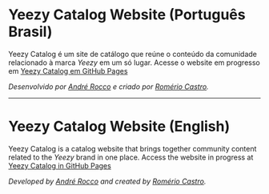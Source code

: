 # Yeezy Catalog Website (Português Brasil)

Yeezy Catalog é um site de catálogo que reúne o conteúdo da comunidade relacionado à marca _Yeezy_ em um só lugar.
Acesse o website em progresso em [Yeezy Catalog em GitHub Pages](https://andrerocco.github.io/yeezy-catalog/index.html)

_Desenvolvido por [André Rocco](https://www.instagram.com/andre___rocco/) e criado por [Romério Castro](https://www.instagram.com/romeriocastro/)._

-----

# Yeezy Catalog Website (English)

Yeezy Catalog is a catalog website that brings together community content related to the _Yeezy_ brand in one place.
Access the website in progress at [Yeezy Catalog in GitHub Pages](https://andrerocco.github.io/yeezy-catalog/index.html)

_Developed by [André Rocco](https://www.instagram.com/andre___rocco/) and created by [Romério Castro](https://www.instagram.com/romeriocastro/)._
